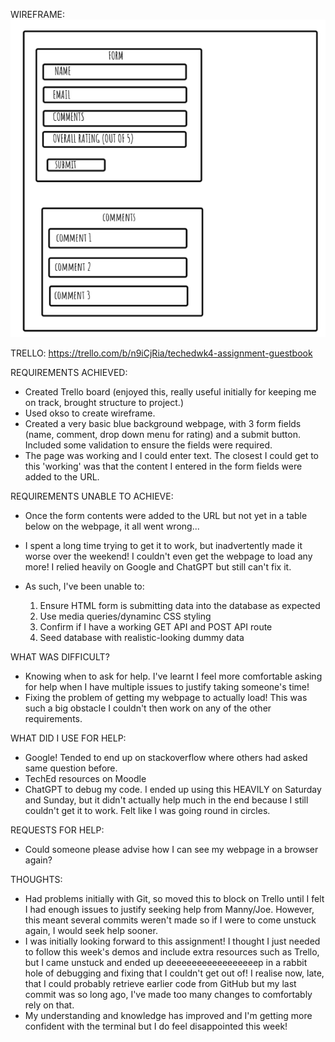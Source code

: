 WIREFRAME:
![Image of visitor guestbook wireframe](wireframe_visitor_guestbook.png)

TRELLO:
https://trello.com/b/n9iCjRia/techedwk4-assignment-guestbook

REQUIREMENTS ACHIEVED:

- Created Trello board (enjoyed this, really useful initially for keeping me on track, brought structure to project.)
- Used okso to create wireframe.
- Created a very basic blue background webpage, with 3 form fields (name, comment, drop down menu for rating) and a submit button. Included some validation to ensure the fields were required.
- The page was working and I could enter text. The closest I could get to this 'working' was that the content I entered in the form fields were added to the URL.

REQUIREMENTS UNABLE TO ACHIEVE:

- Once the form contents were added to the URL but not yet in a table below on the webpage, it all went wrong...
- I spent a long time trying to get it to work, but inadvertently made it worse over the weekend! I couldn't even get the webpage to load any more! I relied heavily on Google and ChatGPT but still can't fix it.
- As such, I've been unable to:

  1. Ensure HTML form is submitting data into the database as expected
  2. Use media queries/dynaminc CSS styling
  3. Confirm if I have a working GET API and POST API route
  4. Seed database with realistic-looking dummy data

WHAT WAS DIFFICULT?

- Knowing when to ask for help. I've learnt I feel more comfortable asking for help when I have multiple issues to justify taking someone's time!
- Fixing the problem of getting my webpage to actually load! This was such a big obstacle I couldn't then work on any of the other requirements.

WHAT DID I USE FOR HELP:

- Google! Tended to end up on stackoverflow where others had asked same question before.
- TechEd resources on Moodle
- ChatGPT to debug my code. I ended up using this HEAVILY on Saturday and Sunday, but it didn't actually help much in the end because I still couldn't get it to work. Felt like I was going round in circles.

REQUESTS FOR HELP:

- Could someone please advise how I can see my webpage in a browser again?

THOUGHTS:

- Had problems initially with Git, so moved this to block on Trello until I felt I had enough issues to justify seeking help from Manny/Joe. However, this meant several commits weren't made so if I were to come unstuck again, I would seek help sooner.
- I was initially looking forward to this assignment! I thought I just needed to follow this week's demos and include extra resources such as Trello, but I came unstuck and ended up deeeeeeeeeeeeeeeeep in a rabbit hole of debugging and fixing that I couldn't get out of! I realise now, late, that I could probably retrieve earlier code from GitHub but my last commit was so long ago, I've made too many changes to comfortably rely on that.
- My understanding and knowledge has improved and I'm getting more confident with the terminal but I do feel disappointed this week!

